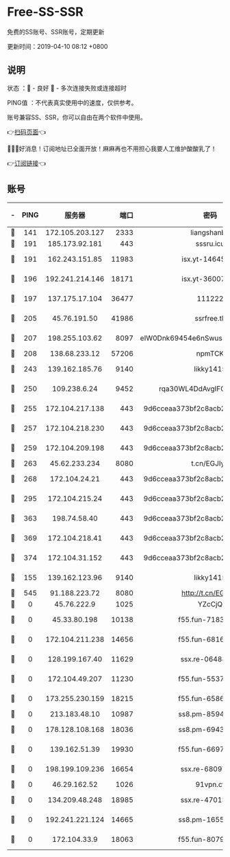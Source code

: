 # Free-SS-SSR

免费的SS账号、SSR账号，定期更新

更新时间：2019-04-10 08:12 +0800

## 说明

状态     ：🙂 - 良好 🙁 - 多次连接失败或连接超时

PING值   ：不代表真实使用中的速度，仅供参考。

账号兼容SS、SSR，你可以自由在两个软件中使用。

👉[扫码页面](https://liesauer.github.io/Free-SS-SSR/)👈

🎉🎉🎉好消息！订阅地址已全面开放！麻麻再也不用担心我要人工维护酸酸乳了！

👉[订阅链接](https://www.liesauer.net/yogurt/subscribe?ACCESS_TOKEN=DAYxR3mMaZAsaqUb)👈

## 账号

|-|PING|服务器|端口|密码|加密方式|区域|
|:----:|:----:|:-----:|-----:|:----:|:----:|:----:|
|🙂|141|172.105.203.127|2333|liangshanbo|chacha20|JP|
|🙂|191|185.173.92.181|443|sssru.icu|rc4-md5|RU|
|🙂|191|162.243.151.85|11983|isx.yt-14645672|aes-256-cfb|US|
|🙂|196|192.241.214.146|18171|isx.yt-36007359|aes-256-cfb|US|
|🙂|197|137.175.17.104|36477|111222|aes-256-cfb|US|
|🙂|205|45.76.191.50|41986|ssrfree.tk|aes-256-cfb|SG|
|🙂|207|198.255.103.62|8097|eIW0Dnk69454e6nSwuspv9DmS201tQ0D|aes-256-cfb|US|
|🙂|208|138.68.233.12|57206|npmTCK|rc4-md5|US|
|🙂|243|139.162.185.76|9140|likky1415|aes-256-cfb|DE|
|🙂|250|109.238.6.24|9452|rqa30WL4DdAvgIFG6Fs3znzTa|aes-256-cfb|FR|
|🙂|255|172.104.217.138|443|9d6cceaa373bf2c8acb22e60b6a58be6|aes-256-cfb|US|
|🙂|257|172.104.218.230|443|9d6cceaa373bf2c8acb22e60b6a58be6|aes-256-cfb|US|
|🙂|259|172.104.209.198|443|9d6cceaa373bf2c8acb22e60b6a58be6|aes-256-cfb|US|
|🙂|263|45.62.233.234|8080|t.cn/EGJIyrl|rc4-md5|CA|
|🙂|268|172.104.24.21|443|9d6cceaa373bf2c8acb22e60b6a58be6|aes-256-cfb|US|
|🙂|295|172.104.215.24|443|9d6cceaa373bf2c8acb22e60b6a58be6|aes-256-cfb|US|
|🙂|363|198.74.58.40|443|9d6cceaa373bf2c8acb22e60b6a58be6|aes-256-cfb|US|
|🙂|369|172.104.218.41|443|9d6cceaa373bf2c8acb22e60b6a58be6|aes-256-cfb|US|
|🙂|374|172.104.31.152|443|9d6cceaa373bf2c8acb22e60b6a58be6|aes-256-cfb|US|
|🙂|155|139.162.123.96|9140|likky1415|aes-256-cfb|JP|
|🙁|545|91.188.223.72|8080|http://t.cn/EGJIyrl|rc4-md5|RU|
|🙁|0|45.76.222.9|1025|YZcCjQ|rc4-md5|JP|
|🙁|0|45.33.80.198|10138|f55.fun-71830564|aes-256-cfb|US|
|🙁|0|172.104.211.238|14656|f55.fun-68164944|aes-256-cfb|US|
|🙁|0|128.199.167.40|11629|ssx.re-06488107|aes-256-cfb|SG|
|🙁|0|172.104.49.207|11230|f55.fun-55376694|aes-256-cfb|SG|
|🙁|0|173.255.230.159|18215|f55.fun-65861599|aes-256-cfb|US|
|🙁|0|213.183.48.10|10987|ss8.pm-85945558|rc4-md5|RU|
|🙁|0|178.128.108.168|18036|ss8.pm-69431986|aes-256-cfb|SG|
|🙁|0|139.162.51.39|19930|f55.fun-66971513|aes-256-cfb|SG|
|🙁|0|198.199.109.236|16654|ssx.re-68097353|aes-256-cfb|US|
|🙁|0|46.29.162.52|1026|91vpn.cf|rc4-md5|RU|
|🙁|0|134.209.48.248|18985|ssx.re-47013228|aes-256-cfb|US|
|🙁|0|192.241.221.124|14665|ss8.pm-16551293|aes-256-cfb|US|
|🙁|0|172.104.33.9|18063|f55.fun-80790532|aes-256-cfb|SG|
